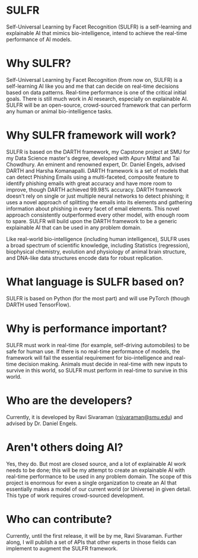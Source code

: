 # SULFR
Self-Universal Learning by Facet Recognition (SULFR) is a self-learning and explainable AI that mimics bio-intelligence, intend to achieve the real-time performance of AI models.

# Why SULFR?
Self-Universal Learning by Facet Recognition (from now on, SULFR) is a self-learning AI like you and me that can decide on real-time decisions based on data patterns. Real-time performance is one of the critical initial goals. There is still much work in AI research, especially on explainable AI. SULFR will be an open-source, crowd-sourced framework that can perform any human or animal bio-intelligence tasks.

# Why SULFR framework will work?
SULFR is based on the DARTH framework, my Capstone project at SMU for my Data Science master's degree, developed with Apurv Mittal and Tai Chowdhury. An eminent and renowned expert, Dr. Daniel Engels, advised DARTH and Harsha Komanapalli.
DARTH framework is a set of models that can detect Phishing Emails using a multi-faceted, composite feature to identify phishing emails with great accuracy and have more room to improve, though DARTH achieved 99.98% accuracy. 
DARTH framework doesn't rely on single or just multiple neural networks to detect phishing; it uses a novel approach of splitting the emails into its elements and gathering information about phishing in every facet of email elements. This novel approach consistently outperformed every other model, with enough room to spare.
SULFR will build upon the DARTH framework to be a generic explainable AI that can be used in any problem domain.

Like real-world bio-intelligence (including human intelligence), SULFR uses a broad spectrum of scientific knowledge, including Statistics (regression), biophysical chemistry, evolution and physiology of animal brain structure, and DNA-like data structures encode data for robust replication.

# What language is SULFR based on?
SULFR is based on Python (for the most part) and will use PyTorch (though DARTH used TensorFlow).

# Why is performance important?
SULFR must work in real-time (for example, self-driving automobiles) to be safe for human use. If there is no real-time performance of models, the framework will fail the essential requirement for bio-intelligence and real-time decision making. Animals must decide in real-time with new inputs to survive in this world, so SULFR must perform in real-time to survive in this world.

# Who are the developers?
Currently, it is developed by Ravi Sivaraman (rsivaraman@smu.edu) and advised by Dr. Daniel Engels.

# Aren't others doing AI?
Yes, they do. But most are closed source, and a lot of explainable AI work needs to be done; this will be my attempt to create an explainable AI with real-time performance to be used in any problem domain.
The scope of this project is enormous for even a single organization to create an AI that essentially makes a model of our current world (or Universe) in given detail. This type of work requires crowd-sourced development.

# Who can contribute?
Currently, until the first release, it will be by me, Ravi Sivaraman. Further along, I will publish a set of APIs that other experts in those fields can implement to augment the SULFR framework.

